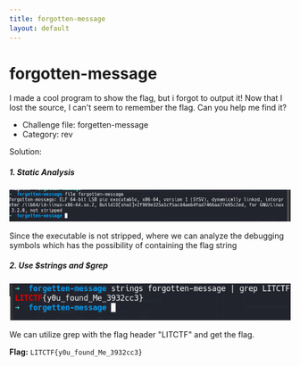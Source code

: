 ```yaml
---
title: forgotten-message
layout: default
---
```


# forgotten-message
I made a cool program to show the flag, but i forgot to output it! Now that I lost the source, I can't seem to remember the flag. Can you help me find it?

- Challenge file: forgetten-message
- Category: rev

Solution:
##### 1. Static Analysis

<a href="image1.png">
    <img src="image1.png" alt="Static Analysis">
</a>

Since the executable is not stripped, where we can analyze the debugging symbols which has the possibility of containing the flag string

##### 2. Use $strings and $grep

<a href="image2.png">
    <img src="image2.png" alt="Debug Symbols">
</a>

We can utilize grep with the flag header "LITCTF" and get the flag. 

**Flag:** `LITCTF{y0u_found_Me_3932cc3}`


